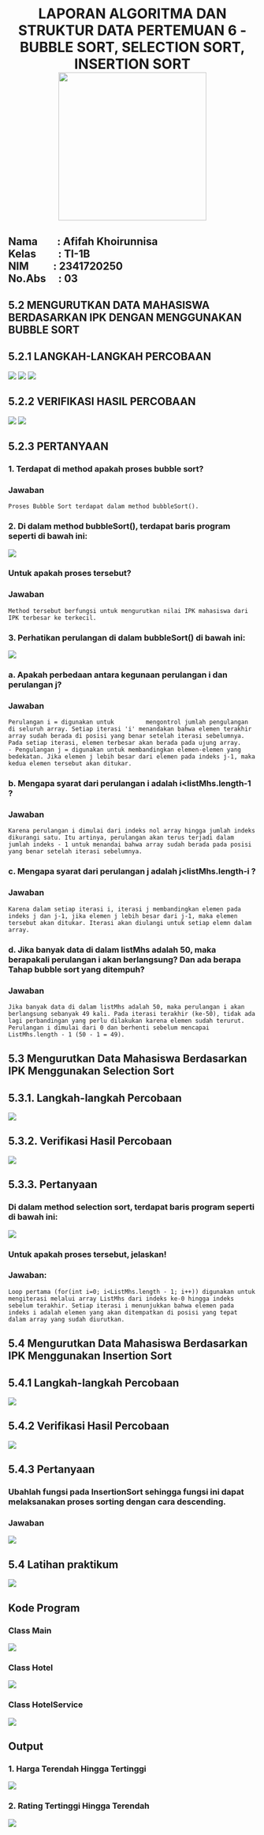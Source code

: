 <h1 align="center">LAPORAN ALGORITMA DAN STRUKTUR DATA
PERTEMUAN  6 - BUBBLE SORT, SELECTION SORT, INSERTION SORT

<br>
<img src="picture/logopolinema.png" height="300">
</h1>

<h2>Nama &nbsp;&nbsp;&nbsp;&nbsp;&nbsp;&nbsp;&nbsp;:&nbsp;Afifah Khoirunnisa
<br>
Kelas &nbsp;&nbsp;&nbsp;&nbsp;&nbsp;&nbsp;&nbsp;&nbsp;:&nbsp;TI-1B
<br>
NIM&nbsp;&nbsp;&nbsp;&nbsp;&nbsp;&nbsp;&nbsp;&nbsp;&nbsp;&nbsp;:&nbsp;2341720250
<br>
No.Abs&nbsp;&nbsp;&nbsp;&nbsp;&nbsp;:&nbsp;03</h2>

## 5.2 MENGURUTKAN DATA MAHASISWA BERDASARKAN IPK DENGAN MENGGUNAKAN BUBBLE SORT
## 5.2.1 LANGKAH-LANGKAH PERCOBAAN
<img src="picture/Mahasiswa.png">

<img src="picture/DaftarMahasiswaBerprestasi.png">

<img src="picture/Main13.png">

## 5.2.2 VERIFIKASI HASIL PERCOBAAN
<img src="picture/dataSortingOutput.png">

<img src="picture/setelahSortingOutputBB.png">

## 5.2.3 PERTANYAAN

### 1. Terdapat di method apakah proses bubble sort?
### Jawaban
    Proses Bubble Sort terdapat dalam method bubbleSort().
### 2. Di dalam method bubbleSort(), terdapat baris program seperti di bawah ini:
<img src="picture/methodBB.png">

### Untuk apakah proses tersebut?
### Jawaban
    Method tersebut berfungsi untuk mengurutkan nilai IPK mahasiswa dari IPK terbesar ke terkecil.
### 3. Perhatikan perulangan di dalam bubbleSort() di bawah ini:
<img src="picture/BBij.png">

### a. Apakah perbedaan antara kegunaan perulangan i dan perulangan j?
### Jawaban
    Perulangan i = digunakan untuk         mengontrol jumlah pengulangan di seluruh array. Setiap iterasi 'i' menandakan bahwa elemen terakhir array sudah berada di posisi yang benar setelah iterasi sebelumnya. Pada setiap iterasi, elemen terbesar akan berada pada ujung array.
    - Pengulangan j = digunakan untuk membandingkan elemen-elemen yang bedekatan. Jika elemen j lebih besar dari elemen pada indeks j-1, maka kedua elemen tersebut akan ditukar.

### b. Mengapa syarat dari perulangan i adalah i<listMhs.length-1 ?
### Jawaban
    Karena perulangan i dimulai dari indeks nol array hingga jumlah indeks dikurangi satu. Itu artinya, perulangan akan terus terjadi dalam jumlah indeks - 1 untuk menandai bahwa array sudah berada pada posisi yang benar setelah iterasi sebelumnya.

### c. Mengapa syarat dari perulangan j adalah j<listMhs.length-i ?
### Jawaban
    Karena dalam setiap iterasi i, iterasi j membandingkan elemen pada indeks j dan j-1, jika elemen j lebih besar dari j-1, maka elemen tersebut akan ditukar. Iterasi akan diulangi untuk setiap elemn dalam array. 

### d. Jika banyak data di dalam listMhs adalah 50, maka berapakali perulangan i akan berlangsung? Dan ada berapa Tahap bubble sort yang ditempuh?
### Jawaban
    Jika banyak data di dalam listMhs adalah 50, maka perulangan i akan berlangsung sebanyak 49 kali. Pada iterasi terakhir (ke-50), tidak ada lagi perbandingan yang perlu dilakukan karena elemen sudah terurut. Perulangan i dimulai dari 0 dan berhenti sebelum mencapai ListMhs.length - 1 (50 - 1 = 49).

## 5.3 Mengurutkan Data Mahasiswa Berdasarkan IPK Menggunakan Selection Sort
## 5.3.1. Langkah-langkah Percobaan
<img src="picture/selectionSort.png">

## 5.3.2. Verifikasi Hasil Percobaan
<img src="picture/outputAscSelectionSort.png">

## 5.3.3. Pertanyaan
### Di dalam method selection sort, terdapat baris program seperti di bawah ini:
<img src="picture/selectionSoal.png">

### Untuk apakah proses tersebut, jelaskan!
### Jawaban:
    Loop pertama (for(int i=0; i<ListMhs.length - 1; i++)) digunakan untuk mengiterasi melalui array ListMhs dari indeks ke-0 hingga indeks sebelum terakhir. Setiap iterasi i menunjukkan bahwa elemen pada indeks i adalah elemen yang akan ditempatkan di posisi yang tepat dalam array yang sudah diurutkan. 

## 5.4 Mengurutkan Data Mahasiswa Berdasarkan IPK Menggunakan Insertion Sort
## 5.4.1 Langkah-langkah Percobaan
<img src="picture/insertionSort.png">

## 5.4.2 Verifikasi Hasil Percobaan
<img src="picture/insertionOutput.png">

## 5.4.3 Pertanyaan
### Ubahlah fungsi pada InsertionSort sehingga fungsi ini dapat melaksanakan proses sorting dengan cara descending.
### Jawaban

<img src="picture/insertionSortDesc.png">

## 5.4 Latihan praktikum
<img src="picture/latihanPraktikum.png">

## Kode Program 
### Class Main
<img src="picture/MainHotel.png">

### Class Hotel
<img src="picture/Hotel.png">

### Class HotelService
<img src="picture/HotelService.png">

## Output
### 1. Harga Terendah Hingga Tertinggi
<img src="picture/HargaHotel.png">

### 2. Rating Tertinggi Hingga Terendah
<img src="picture/RatingHotel.png">



